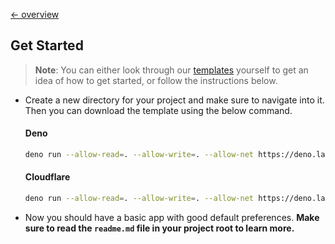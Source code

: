 [← overview](https://github.com/azurystudio/cheetah/blob/dev/guide/index.md)

## Get Started

> **Note**: You can either look through our [templates](https://github.com/azurystudio/cheetah/tree/dev/templates) yourself to get an idea of how to get started, or follow the instructions below.

- Create a new directory for your project and make sure to navigate into it. Then you can download the template using the below command.

    #### Deno

    ```bash
    deno run --allow-read=. --allow-write=. --allow-net https://deno.land/x/cheetah@v0.4.1/new.ts --template deno
    ```

    #### Cloudflare

    ```bash
    deno run --allow-read=. --allow-write=. --allow-net https://deno.land/x/cheetah@v0.4.1/new.ts --template cloudflare
    ```

- Now you should have a basic app with good default preferences. **Make sure to read the `readme.md` file in your project root to learn more.**
